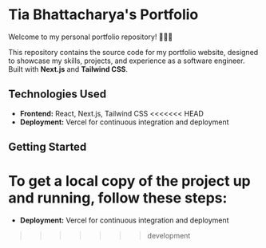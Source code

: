 # Tia Bhattacharya's Portfolio

Welcome to my personal portfolio repository! 👩🏽‍💻

This repository contains the source code for my portfolio website, designed to showcase my skills, projects, and experience as a software engineer. Built with **Next.js** and **Tailwind CSS**.

## Technologies Used

- **Frontend:** React, Next.js, Tailwind CSS
<<<<<<< HEAD
- **Deployment:** Vercel for continuous integration and deployment

## Getting Started

To get a local copy of the project up and running, follow these steps:
=======
- **Deployment:** Vercel for continuous integration and deployment
>>>>>>> development
